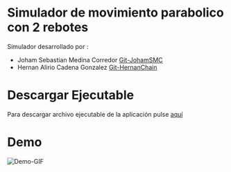 # Simulador de movimiento parabolico con 2 rebotes

Simulador desarrollado por :
* Joham Sebastian Medina Corredor [Git-JohamSMC](https://github.com/JohamSMC)
* Hernan Alirio Cadena Gonzalez [Git-HernanChain](https://github.com/hernanChain)

# Descargar Ejecutable

Para descargar archivo ejecutable de la aplicación pulse [aquí](https://github.com/JohamSMC/MovimientoParabolico/releases/download/v1.0/CaidaLibreYrebotes.exe)

# Demo

![Demo-GIF](https://user-images.githubusercontent.com/37983099/89458725-24da2e00-d72d-11ea-9051-5941d78f3c80.gif)

